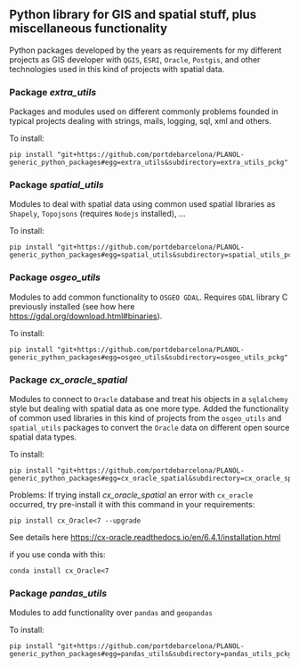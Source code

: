 ## Python library for GIS and spatial stuff, plus miscellaneous functionality 
Python packages developed by the years as requirements for my different projects as GIS developer with `QGIS`, `ESRI`, 
`Oracle`, `Postgis`, and other technologies used in this kind of projects with spatial data.
### Package _extra_utils_
Packages and modules used on different commonly problems founded in typical projects dealing with strings, mails, 
logging, sql, xml and others.

To install:
```shell script
pip install "git+https://github.com/portdebarcelona/PLANOL-generic_python_packages#egg=extra_utils&subdirectory=extra_utils_pckg"
```
### Package _spatial_utils_
Modules to deal with spatial data using common used spatial libraries as `Shapely`, 
`Topojsons` (requires `Nodejs` installed), ...

To install:
```shell script
pip install "git+https://github.com/portdebarcelona/PLANOL-generic_python_packages#egg=spatial_utils&subdirectory=spatial_utils_pckg"
```
### Package _osgeo_utils_
Modules to add common functionality to `OSGEO GDAL`. Requires `GDAL` library C previously installed 
(see how here https://gdal.org/download.html#binaries).

To install:
```shell script
pip install "git+https://github.com/portdebarcelona/PLANOL-generic_python_packages#egg=osgeo_utils&subdirectory=osgeo_utils_pckg"
```
### Package _cx_oracle_spatial_
Modules to connect to `Oracle` database and treat his objects in a `sqlalchemy` style but dealing with spatial data as 
one more type. Added the functionality of common used libraries in this kind of projects from the `osgeo_utils` and 
`spatial_utils` packages to convert the `Oracle` data on different open source spatial data types.

To install:
```shell script
pip install "git+https://github.com/portdebarcelona/PLANOL-generic_python_packages#egg=cx_oracle_spatial&subdirectory=cx_oracle_spatial_pckg"
```

Problems:
If trying install _cx_oracle_spatial_ an error with `cx_oracle` occurred, try pre-install it with this command in your 
requirements:
```shell
pip install cx_Oracle<7 --upgrade
```
See details here https://cx-oracle.readthedocs.io/en/6.4.1/installation.html  

if you use conda with this:
 ```shell
 conda install cx_Oracle<7
 ```
### Package _pandas_utils_
Modules to add functionality over `pandas` and `geopandas` 

To install:
```shell script
pip install "git+https://github.com/portdebarcelona/PLANOL-generic_python_packages#egg=pandas_utils&subdirectory=pandas_utils_pckg"
```
